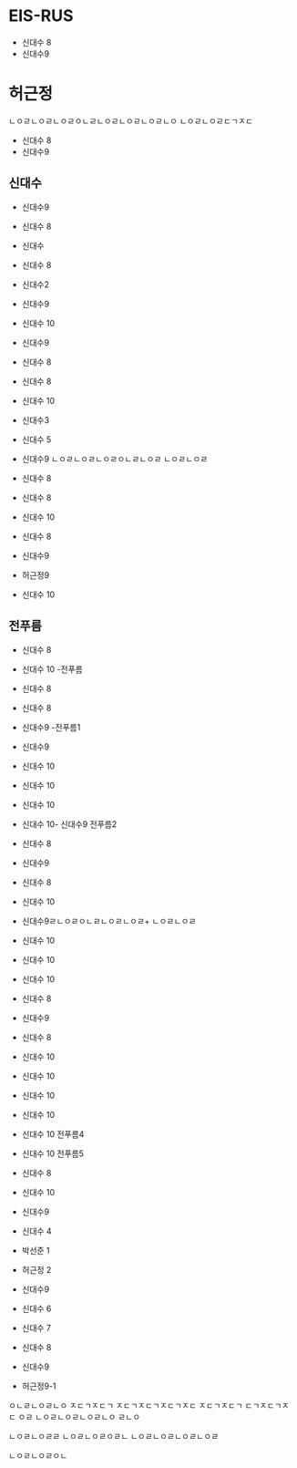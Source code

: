 # EIS-RUS
- 신대수 8
- 신대수9

# 허근정
ㄴㅇㄹㄴㅇㄹㄴㅇㄹㅇㄴㄹㄴㅇㄹㄴㅇㄹㄴㅇㄹㄴㅇ
ㄴㅇㄹㄴㅇㄹㄷㄱㅈㄷ
- 신대수 8
- 신대수9
## 신대수
- 신대수9
- 신대수 8
- 신대수
- 신대수 8
- 신대수2
- 신대수9
- 신대수 10
- 신대수9
- 신대수 8
- 신대수 8
- 신대수 10
- 신대수3
- 신대수 5
- 신대수9
ㄴㅇㄹㄴㅇㄹㄴㅇㄹㅇㄴㄹㄴㅇㄹ
ㄴㅇㄹㄴㅇㄹ
- 신대수 8
- 신대수 8
- 신대수 10
- 신대수 8
- 신대수9
- 허근정9

- 신대수 10
## 전푸름
- 신대수 8
- 신대수 10
 -전푸름
- 신대수 8
- 신대수 8
- 신대수9
   -전푸름1
- 신대수9

- 신대수 10
- 신대수 10
- 신대수 10
- 신대수 10- 신대수9
   전푸름2
- 신대수 8
- 신대수9
- 신대수 8
- 신대수 10
- 신대수9ㄹㄴㅇㄹㅇㄴㄹㄴㅇㄹㄴㅇㄹ+
ㄴㅇㄹㄴㅇㄹ
- 신대수 10
- 신대수 10
- 신대수 10
- 신대수 8
- 신대수9
- 신대수 8
- 신대수 10
- 신대수 10
- 신대수 10
- 신대수 10
- 신대수 10
   전푸름4
- 신대수 10
   전푸름5
- 신대수 8
- 신대수 10
- 신대수9
- 신대수 4
- 박선준 1
 - 허근정 2

- 신대수9
- 신대수 6
- 신대수 7
- 신대수 8

- 신대수9
- 허근정9-1

ㅇㄴㄹㄴㅇㄹㄴㅇ
ㅈㄷㄱㅈㄷㄱ
ㅈㄷㄱㅈㄷㄱㅈㄷㄱㅈㄷ
ㅈㄷㄱㅈㄷㄱ
ㄷㄱㅈㄷㄱㅈㄷ
ㅇㄹ
ㄴㅇㄹㄴㅇㄹㄴㅇㄹㄴㅇ
ㄹㄴㅇ

ㄴㅇㄹㄴㅇㄹㄹ
ㄴㅇㄹㄴㅇㄹㅇㄹㄴ
ㄴㅇㄹㄴㅇㄹㄴㅇㄹㄴㅇㄹ

ㄴㅇㄹㄴㅇㄹㅇㄴ
